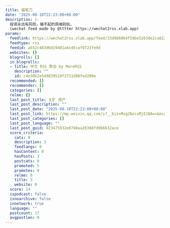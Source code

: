```yaml
---
title: 猫笔刀
date: "2025-08-10T22:23:00+08:00"
description: |-
  投资永远有风险，输不起的局咱别玩，
  (wechat feed made by @ttttmr https://wechat2rss.xlab.app)
params:
  feedlink: https://wechat2rss.xlab.app/feed/33d986064f59be5263de2ca822fb3e0bdd59eb81.xml
  feedtype: rss
  feedid: a652c483d6d19401a4cd5caf0723fe9d
  websites: {}
  blogrolls: []
  in_blogrolls:
  - title: 中文 RSS 聚合 by MoreRSS
    description: ""
    id: c4e30b2e549839519f2711d98fed209e
  recommended: []
  recommender: []
  categories: []
  relme: {}
  last_post_title: 关矿 停产
  last_post_description: ""
  last_post_date: "2025-08-10T22:23:00+08:00"
  last_post_link: https://mp.weixin.qq.com/s?__biz=Mzg2NzcxMjE1NA==&mid=2247506621&idx=1&sn=f7b98620707cd2f2c1279157a84b35e8
  last_post_categories: []
  last_post_language: ""
  last_post_guid: 023475932e0798aa26368fd966632ace
  score_criteria:
    cats: 0
    description: 3
    feedlangs: 0
    hasContent: 0
    hasPosts: 3
    postcats: 0
    promoted: 5
    promotes: 0
    relme: 0
    title: 3
    website: 0
  score: 14
  ispodcast: false
  isnoarchive: false
  innetwork: true
  language: ""
  postcount: 17
  avgpostlen: 0
---
```

